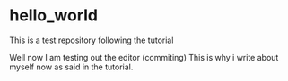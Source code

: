# hello_world
This is a test repository following the tutorial

Well now I am testing out the editor (commiting) This is why i write about myself now as said in the tutorial.
